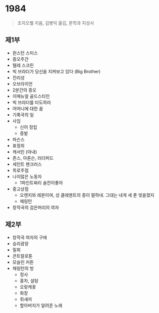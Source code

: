 # 1984
> 조지오웰 지음, 김병익 옮김, 문학과 지성사

## 제1부
- 윈스턴 스미스
- 증오주간
- 텔레 스크린
- 빅 브라더가 당신을 지켜보고 있다 (Big Brother)
- 진리성
- 오브라이언
- 2분간의 증오
- 이매뉴얼 골드스타인
- 빅 브라더를 타도하라
- 어머니에 대한 꿈
- 기록국의 일
- 사임
  - 신어 정립
  - 증발 
- 파슨스
- 표정죄
- 캐서린 (아내)
- 존스, 아론슨, 러더퍼드
- 세인트 팬크러스
- 목로주점
- 나이많은 노동자
   - 1파인트짜리 술잔이좋아
- 중고상점
   - 오렌지와 레몬이여, 성 클레멘트의 종이 말하네. 그대는 내게 세 푼 빚을졌지
   - 채링턴
- 창작국의 검은머리의 여자

## 제2부
- 창작국 여자의 구애
- 승리광장
- 밀회
- 콘트랄로톤
- 모슬린 커튼
- 채링턴의 방
   - 정사
   - 홍차, 설탕
   - 오랑캐꽃
   - 화장
   - 쥐새끼
   - 할아버지가 알려준 노래
